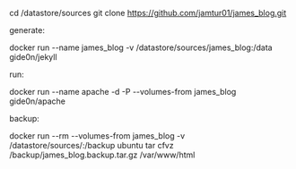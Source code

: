 cd /datastore/sources
git clone https://github.com/jamtur01/james_blog.git

generate:

docker run  --name james_blog -v /datastore/sources/james_blog:/data gide0n/jekyll

run:

docker run  --name apache -d -P --volumes-from james_blog gide0n/apache

backup:

docker run --rm --volumes-from james_blog -v /datastore/sources/:/backup ubuntu   tar cfvz /backup/james_blog.backup.tar.gz /var/www/html
